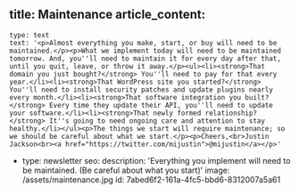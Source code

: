 title: Maintenance
article_content:
  -
    type: text
    text: '<p>Almost everything you make, start, or buy will need to be maintained.</p><p>What we implement today will need to be maintained tomorrow. And, you''ll need to maintain it for every day after that, until you quit, leave, or throw it away.</p><ul><li><strong>That domain you just bought?</strong> You''ll need to pay for that every year.</li><li><strong>That WordPress site you started?</strong> You''ll need to install security patches and update plugins nearly every month.</li><li><strong>That software integration you built?</strong> Every time they update their API, you''ll need to update your software.</li><li><strong>That newly formed relationship?</strong> It''s going to need ongoing care and attention to stay healthy.</li></ul><p>The things we start will require maintenance; so we should be careful about what we start.</p><p>Cheers,<br>Justin Jackson<br><a href="https://twitter.com/mijustin">@mijustin</a></p>'
  -
    type: newsletter
seo:
  description: 'Everything you implement will need to be maintained. (Be careful about what you start)'
  image: /assets/maintenance.jpg
id: 7abed6f2-161a-4fc5-bbd6-8312007a5a61
